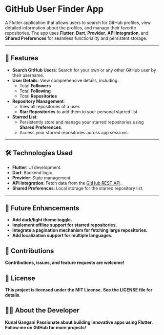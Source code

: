 # GitHub User Finder App

A Flutter application that allows users to search for GitHub profiles, view detailed information about the profiles, and manage their favorite repositories. The app uses **Flutter**, **Dart**, **Provider**, **API Integration**, and **Shared Preferences** for seamless functionality and persistent storage.

---

## 📱 Features

- **Search GitHub Users**: Search for your own or any other GitHub user by their username.
- **User Details**: View comprehensive details, including:
  - Total **Followers**
  - Total **Following**
  - Total **Repositories**
- **Repository Management**:
  - View all repositories of a user.
  - **Star Repositories** to add them to your personal starred list.
- **Starred List**:
  - Persistently store and manage your starred repositories using **Shared Preferences**.
  - Access your starred repositories across app sessions.
  
---

## 🛠️ Technologies Used

- **Flutter**: UI development.
- **Dart**: Backend logic.
- **Provider**: State management.
- **API Integration**: Fetch data from the [GitHub REST API](https://docs.github.com/en/rest).
- **Shared Preferences**: Local storage for the starred repository list.

---

## 🚀 Future Enhancements
- **Add dark/light theme toggle.**
- **Implement offline support for starred repositories.**
- **Integrate a pagination mechanism for fetching large repositories.**
- **Add localization support for multiple languages.**

## 🤝 Contributions
**Contributions, issues, and feature requests are welcome!**

## 📝 License
**This project is licensed under the MIT License.**
**See the LICENSE file for details.**

## 👨‍💻 About the Developer
**Kunal Gangani**
**Passionate about building innovative apps using Flutter. Follow me on GitHub for more projects!**


